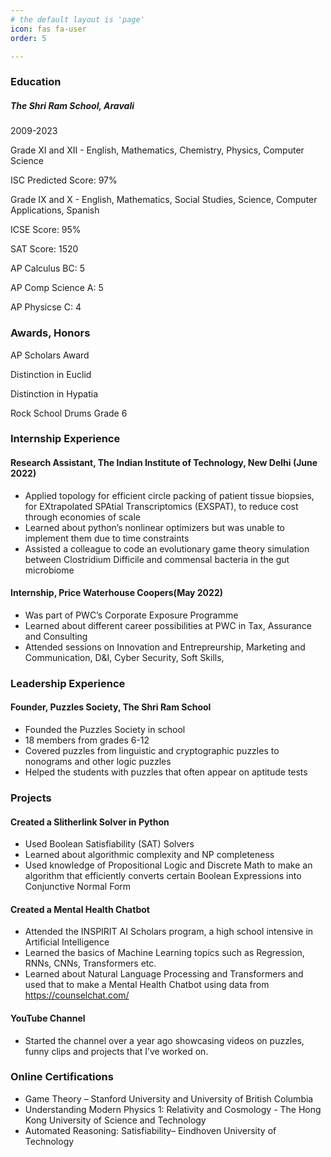 ```yaml
---
# the default layout is 'page'
icon: fas fa-user
order: 5

---
```


### Education

##### The Shri Ram School, Aravali

2009-2023

Grade XI and XII - English, Mathematics, Chemistry, Physics, Computer Science

ISC Predicted Score: 97%

Grade IX and X - English, Mathematics, Social Studies, Science, Computer Applications, Spanish

ICSE Score: 95%

SAT Score: 1520

AP Calculus BC: 5

AP Comp Science A: 5

AP Physicse C: 4

### Awards, Honors

AP Scholars Award

Distinction in Euclid

Distinction in Hypatia

Rock School Drums Grade 6

### Internship Experience

#### Research Assistant, The Indian Institute of Technology, New Delhi (June 2022)

- Applied topology for efficient circle packing of patient tissue biopsies, for EXtrapolated SPAtial Transcriptomics (EXSPAT), to reduce cost through economies of scale
- Learned about python’s nonlinear optimizers but was unable to implement them due to time constraints
- Assisted a colleague to code an evolutionary game theory simulation between Clostridium Difficile and commensal bacteria in the gut microbiome

#### Internship, Price Waterhouse Coopers(May 2022)

- Was part of PWC’s Corporate Exposure Programme
- Learned about different career possibilities at PWC in Tax, Assurance and Consulting
- Attended sessions on Innovation and Entrepreurship, Marketing and Communication, D&I, Cyber Security, Soft Skills,

### Leadership Experience

#### Founder, Puzzles Society, The Shri Ram School

- Founded the Puzzles Society in school
- 18 members from grades 6-12
- Covered puzzles from linguistic and cryptographic puzzles to nonograms and other logic puzzles
- Helped the students with puzzles that often appear on aptitude tests

### Projects

#### Created a Slitherlink Solver in Python

- Used Boolean Satisfiability (SAT) Solvers
- Learned about algorithmic complexity and NP completeness
- Used knowledge of Propositional Logic and Discrete Math to make an algorithm that efficiently converts certain Boolean Expressions into Conjunctive Normal Form

#### Created a Mental Health Chatbot

- Attended the INSPIRIT AI Scholars program, a high school intensive in Artificial Intelligence
- Learned the basics of Machine Learning topics such as Regression, RNNs, CNNs, Transformers etc.
- Learned about Natural Language Processing and Transformers and used that to make a Mental Health Chatbot using data from https://counselchat.com/

#### YouTube Channel

- Started the channel over a year ago showcasing videos on puzzles, funny clips and projects that I’ve worked on.

### Online Certifications

- Game Theory – Stanford University and University of British Columbia
- Understanding Modern Physics 1: Relativity and Cosmology - The Hong Kong University of Science and Technology
- Automated Reasoning: Satisfiability– Eindhoven University of Technology
